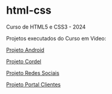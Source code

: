 # html-css
 Curso de HTML5 e CSS3 - 2024

 Projetos executados do Curso em Video:
 <p><a href="https://rodrigosoutof.github.io/html-css/desafios/desafio10/" target="_blank" rel="external">Projeto Android</a></p>
 <p><a href="https://rodrigosoutof.github.io/html-css/desafios/desafio12/" target="_blank" rel="external">Projeto Cordel</a></p>
 <p><a href="https://rodrigosoutof.github.io/html-css/desafios/desafio13/" target="_blank" rel="external">Projeto Redes Sociais</a></p>
 <p><a href="https://rodrigosoutof.github.io/html-css/integracao" target="_blank" rel="external"> Projeto Portal Clientes </a></p>

